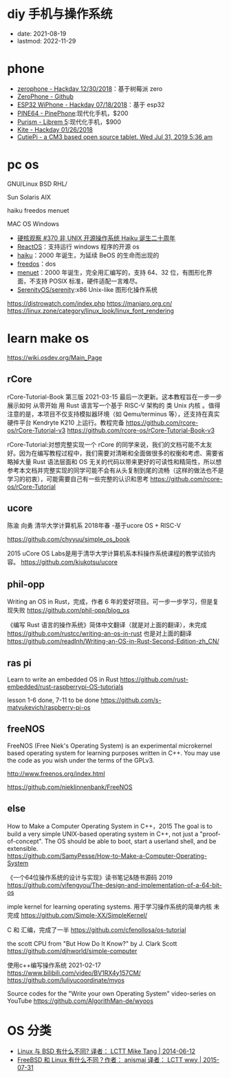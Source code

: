 # diy 手机与操作系统
- date: 2021-08-19
- lastmod: 2022-11-29

# phone

- [zerophone - Hackday  12/30/2018](https://hackaday.io/project/19035-zerophone-a-raspberry-pi-smartphone)：基于树莓派 zero
- [ZeroPhone - Github](https://github.com/ZeroPhone)
- [ESP32 WiPhone - Hackday 07/18/2018](https://hackaday.io/project/159811-esp32-wiphone)：基于 esp32
- [PINE64 - PinePhone](https://www.pine64.org/):现代化手机，$200
- [Purism - Librem 5](https://puri.sm/):现代化手机，$900
- [Kite - Hackday 01/26/2018](https://hackaday.io/project/42944-kite-open-hardware-android-smartphone)
- [CutiePi - a CM3 based open source tablet. Wed Jul 31, 2019 5:36 am ](https://www.raspberrypi.org/forums/viewtopic.php?t=247380)

# pc os

GNU/Linux
BSD
RHL/

Sun Solaris
AIX

haiku
freedos
menuet

MAC OS
Windows


- [硬核观察 #370 非 UNIX 开源操作系统 Haiku 诞生二十周年](https://zhuanlan.zhihu.com/p/402165254)
- [ReactOS](https://reactos.org/)：支持运行 windows 程序的开源 os
- [haiku](https://www.haiku-os.org/)：2000 年诞生，为延续 BeOS 的生命而出现的
- [freedos](http://www.freedos.org/)：dos
- [menuet](http://menuetos.net/)：2000 年诞生，完全用汇编写的，支持 64、32 位，有图形化界面，不支持 POSIX 标准，硬件适配一言难尽。
- [SerenityOS/serenity](https://github.com/SerenityOS/serenity):x86  Unix-like 图形化操作系统

https://distrowatch.com/index.php
https://manjaro.org.cn/
https://linux.zone/category/linux_look/linux_font_rendering

# learn make os
https://wiki.osdev.org/Main_Page

## rCore

rCore-Tutorial-Book 第三版 2021-03-15 最后一次更新。这本教程旨在一步一步展示如何 从零开始 用 Rust 语言写一个基于 RISC-V 架构的 类 Unix 内核 。值得注意的是，本项目不仅支持模拟器环境（如 Qemu/terminus 等），还支持在真实硬件平台 Kendryte K210 上运行。教程完备
https://github.com/rcore-os/rCore-Tutorial-v3
https://github.com/rcore-os/rCore-Tutorial-Book-v3

rCore-Tutorial:对想完整实现一个 rCore 的同学来说，我们的文档可能不太友好。因为在编写教程过程中，我们需要对清晰和全面做很多的权衡和考虑、需要省略掉大量 Rust 语法层面和 OS 无关的代码以带来更好的可读性和精简性，所以想参考本文档并完整实现的同学可能不会有从头复制到尾的流畅（这样的做法也不是学习的初衷），可能需要自己有一些完整的认识和思考
https://github.com/rcore-os/rCore-Tutorial

## ucore
陈渝 向勇 清华大学计算机系 2018年春 -基于ucore OS + RISC-V

https://github.com/chyyuu/simple_os_book

2015 uCore OS Labs是用于清华大学计算机系本科操作系统课程的教学试验内容。
https://github.com/kiukotsu/ucore

## phil-opp
Writing an OS in Rust，完成，作者 6 年的爱好项目。可一步一步学习，但是复现失败
https://github.com/phil-opp/blog_os

《编写 Rust 语言的操作系统》简体中文翻译（就是对上面的翻译），未完成
https://github.com/rustcc/writing-an-os-in-rust
也是对上面的翻译
https://github.com/readlnh/Writing-an-OS-in-Rust-Second-Edition-zh_CN/


## ras pi
Learn to write an embedded OS in Rust
https://github.com/rust-embedded/rust-raspberrypi-OS-tutorials

lesson 1-6 done, 7-11 to be done
https://github.com/s-matyukevich/raspberry-pi-os

## freeNOS
FreeNOS (Free Niek's Operating System) is an experimental microkernel based operating system for learning purposes written in C++. You may use the code as you wish under the terms of the GPLv3. 

http://www.freenos.org/index.html

https://github.com/nieklinnenbank/FreeNOS

## else

How to Make a Computer Operating System in C++，2015
The goal is to build a very simple UNIX-based operating system in C++, not just a "proof-of-concept". The OS should be able to boot, start a userland shell, and be extensible.  
https://github.com/SamyPesse/How-to-Make-a-Computer-Operating-System

《一个64位操作系统的设计与实现》读书笔记&随书源码  2019
https://github.com/yifengyou/The-design-and-implementation-of-a-64-bit-os

imple kernel for learning operating systems. 用于学习操作系统的简单内核 未完成
https://github.com/Simple-XX/SimpleKernel/

C 和 汇编，完成了一半
https://github.com/cfenollosa/os-tutorial


the scott CPU from "But How Do It Know?" by J. Clark Scott 
https://github.com/djhworld/simple-computer


使用c++编写操作系统 2021-02-17 https://www.bilibili.com/video/BV1RX4y157CM/ https://github.com/luliyucoordinate/myos


Source codes for the "Write your own Operating System" video-series on YouTube https://github.com/AlgorithMan-de/wyoos


# OS 分类

- [Linux 与 BSD 有什么不同? 译者： LCTT Mike Tang | 2014-06-12 ](https://linux.cn/article-3186-1.html)
- [FreeBSD 和 Linux 有什么不同？作者： anismaj 译者： LCTT wwy | 2015-07-31](https://linux.cn/article-5927-1.html)
